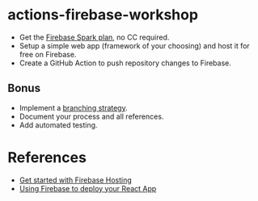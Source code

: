 # actions-firebase-workshop

- Get the [Firebase Spark plan](https://firebase.google.com/pricing), no CC required.
- Setup a simple web app (framework of your choosing) and host it for free on Firebase.
- Create a GitHub Action to push repository changes to Firebase.

## Bonus

- Implement a [branching strategy](https://www.flagship.io/git-branching-strategies/).
- Document your process and all references.
- Add automated testing.

# References
- [Get started with Firebase Hosting](https://firebase.google.com/docs/hosting/quickstart)
- [Using Firebase to deploy your React App](https://medium.com/@MinimalGhost/using-firebase-to-deploy-your-react-app-44ff90b2b0b6)
